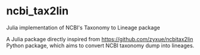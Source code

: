 # ncbi_tax2lin
Julia implementation of NCBI's Taxonomy to Lineage package

A Julia package directly inspired from https://github.com/zyxue/ncbitax2lin Python package, which aims to convert NCBI taxonomy dump into lineages.


